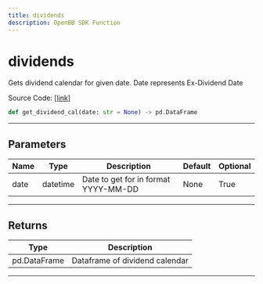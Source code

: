 ```yaml
---
title: dividends
description: OpenBB SDK Function
---
```


# dividends

Gets dividend calendar for given date.  Date represents Ex-Dividend Date

Source Code: [[link](https://github.com/OpenBB-finance/OpenBBTerminal/tree/main/openbb_terminal/stocks/discovery/nasdaq_model.py#L52)]

```python
def get_dividend_cal(date: str = None) -> pd.DataFrame
```
---
## Parameters

| Name | Type | Description | Default | Optional |
| ---- | ---- | ----------- | ------- | -------- |
| date | datetime | Date to get for in format YYYY-MM-DD | None | True |

---
## Returns

| Type | Description |
| ---- | ----------- |
| pd.DataFrame | Dataframe of dividend calendar |

---
